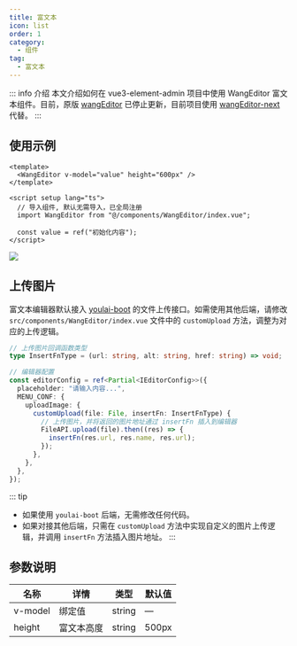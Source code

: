 ```yaml
---
title: 富文本
icon: list
order: 1
category:
  - 组件
tag:
  - 富文本
---
```


::: info 介绍
本文介绍如何在 vue3-element-admin 项目中使用 WangEditor 富文本组件。目前，原版 [wangEditor](https://www.wangeditor.com/) 已停止更新，目前项目使用 [wangEditor-next](https://cycleccc.github.io/docs/) 代替。
:::


## 使用示例

```vue
<template>
  <WangEditor v-model="value" height="600px" />
</template>

<script setup lang="ts">
  // 导入组件, 默认无需导入，已全局注册
  import WangEditor from "@/components/WangEditor/index.vue";

  const value = ref("初始化内容");
</script>

```

![](https://www.youlai.tech/storage/blog/image-20250122115344619.png)



## 上传图片

富文本编辑器默认接入 [youlai-boot](https://gitee.com/youlaiorg/youlai-boot) 的文件上传接口。如需使用其他后端，请修改 `src/components/WangEditor/index.vue` 文件中的 `customUpload` 方法，调整为对应的上传逻辑。


```typescript
// 上传图片回调函数类型
type InsertFnType = (url: string, alt: string, href: string) => void;

// 编辑器配置
const editorConfig = ref<Partial<IEditorConfig>>({
  placeholder: "请输入内容...",
  MENU_CONF: {
    uploadImage: {
      customUpload(file: File, insertFn: InsertFnType) {
        // 上传图片，并将返回的图片地址通过 insertFn 插入到编辑器
        FileAPI.upload(file).then((res) => {
          insertFn(res.url, res.name, res.url);
        });
      },
    },
  },
});
```

::: tip
- 如果使用 `youlai-boot` 后端，无需修改任何代码。
- 如果对接其他后端，只需在 `customUpload` 方法中实现自定义的图片上传逻辑，并调用 `insertFn` 方法插入图片地址。
:::

## 参数说明

| 名称    | 详情    | 类型  | 默认值  |
| ------- | ------ | ----- | ------ |
| v-model | 绑定值  | string   | —      |
| height  | 富文本高度 | string | 500px   |

